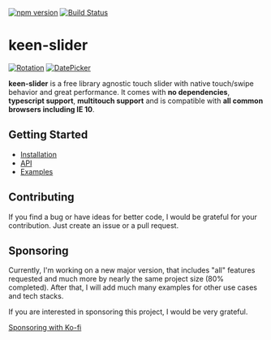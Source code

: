[![npm version](https://badge.fury.io/js/keen-slider.svg)](https://www.npmjs.com/package/keen-slider)
[![Build Status](https://travis-ci.org/rcbyr/keen-slider.svg?branch=release)](https://travis-ci.org/rcbyr/keen-slider)

# keen-slider

[![Rotation](https://keen-slider.io/images/demo1.gif)](https://keen-slider.io/examples/#background-rotation) [![DatePicker](https://keen-slider.io/images/demo2.gif)](https://keen-slider.io/examples/#datepicker)

**keen-slider** is a free library agnostic touch slider
with native touch/swipe behavior and great performance. It comes with
**no dependencies**, **typescript support**, **multitouch support**
and is compatible with
**all common browsers including IE 10**.

## Getting Started

- [Installation](https://keen-slider.io/#installation)
- [API](https://keen-slider.io/api/#api)
- [Examples](https://keen-slider.io/examples/#examples)

## Contributing

If you find a bug or have ideas for better code, I would be grateful for your contribution. Just create an issue or a pull request.

## Sponsoring

Currently, I'm working on a new major version, that includes "all" features requested and much more by nearly the same project size (80% completed). After that, I will add much many examples for other use cases and tech stacks.

If you are interested in sponsoring this project, I would be very grateful.

[Sponsoring with Ko-fi](https://ko-fi.com/rcbyr)
